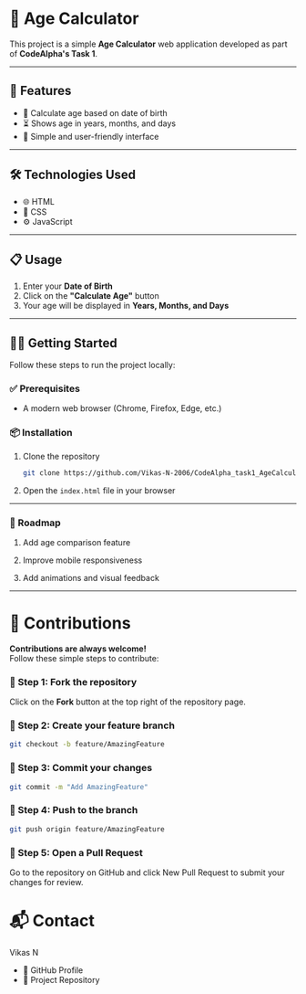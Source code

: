 # 🧮 Age Calculator

This project is a simple **Age Calculator** web application developed as part of **CodeAlpha's Task 1**.

---

## 🚀 Features

- 📅 Calculate age based on date of birth  
- ⏳ Shows age in years, months, and days  
- 🎯 Simple and user-friendly interface

---

## 🛠️ Technologies Used

- 🌐 HTML  
- 🎨 CSS  
- ⚙️ JavaScript

---

## 📋 Usage

1. Enter your **Date of Birth**
2. Click on the **"Calculate Age"** button
3. Your age will be displayed in **Years, Months, and Days**

---

## 🧑‍💻 Getting Started

Follow these steps to run the project locally:

### ✅ Prerequisites

- A modern web browser (Chrome, Firefox, Edge, etc.)

### 📦 Installation

1. Clone the repository  
   ```sh
   git clone https://github.com/Vikas-N-2006/CodeAlpha_task1_AgeCalculator.git
   ```
2. Open the ``` index.html ``` file in your browser

   
---
### 📌 Roadmap
 1. Add age comparison feature

 2. Improve mobile responsiveness

 3. Add animations and visual feedback

 ---

# 🤝 Contributions

**Contributions are always welcome!**  
Follow these simple steps to contribute:

### 🔧 Step 1: Fork the repository

Click on the **Fork** button at the top right of the repository page.

### 🌱 Step 2: Create your feature branch

```sh
git checkout -b feature/AmazingFeature
```

### 💾 Step 3: Commit your changes
```sh
git commit -m "Add AmazingFeature"
```
### 🚀 Step 4: Push to the branch
```sh
git push origin feature/AmazingFeature
```
### 🔁 Step 5: Open a Pull Request
Go to the repository on GitHub and click New Pull Request to submit your changes for review.


# 📬 Contact
Vikas N
 - 🔗 GitHub Profile
 - 📁 Project Repository
